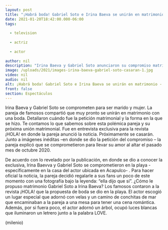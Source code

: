 ```yaml
---
layout: post
title: "¡Habrá boda! Gabriel Soto e Irina Baeva se unirán en matrimonio -  ella dijo que sí"
date: 2021-01-20T18:42:00.000-06:00
tags:
  
  - television
  
  - actriz
  
  - actor
  
author: nil
description: "Irina Baeva y Gabriel Soto anunciaron su compromiso matrimonial. ¿Cuándo se casarán? ¿En dónde se celebrará la boda? Te contamos lo que sabemos sobre eta noticia que le está dando la vuelta a las rede sociales. "
image: /uploads/2021/images-irina-baeva-gabriel-soto-casaran-1.jpg
video: nil
audio: nil
alt: ¡Habrá boda! Gabriel Soto e Irina Baeva se unirán en matrimonio -  ella dijo que sí
front: false
section: Espectáculos
---
```


Irina Baeva y Gabriel Soto se comprometen para ser marido y mujer. La pareja de famosos compartió que muy pronto se unirán en matrimonio con una boda. Detallaron cuándo fue la petición matrimonial y la forma en la que se hizo. Te contamos lo que sabemos sobre esta polémica pareja y su próxima unión matrimonial. Fue en entrevista exclusiva para la revista ¡HOLA! en donde la pareja anunció la noticia. Próximamente se casarán. Junto a imágenes inéditas –en donde se dio la petición del compromiso – la pareja explicó que se comprometieron para llevar su amor al altar el pasado mes de octubre 2020.

De acuerdo con lo revelado por la publicación, en donde se dio a conocer la exclusiva, Irina Baevva y Gabriel Soto se comprometieron en la playa -específicamente en la casa del actor ubicada en Acapulco- . Para hacer oficial la noticia, la pareja decidió regalarle a sus fans un poco de este momento con una fotografía bajo la leyenda: “ella dijo que sí”. 
¿Cómo le propuso matrimonio Gabriel Soto a Irina Baeva? Los famosos contaron a la revista ¡HOLA! que la propuesta de boda se dio en la playa. El actor escogió un lugar especial que adornó con velas y un camino de conchitas de mar que encaminaban a la pareja a una mesa para tener una cena romántica. Además, por si fuera poco, el actor adornó un árbol, ocupó luces blancas que iluminaron un letrero junto a la palabra LOVE. 

(milenio)